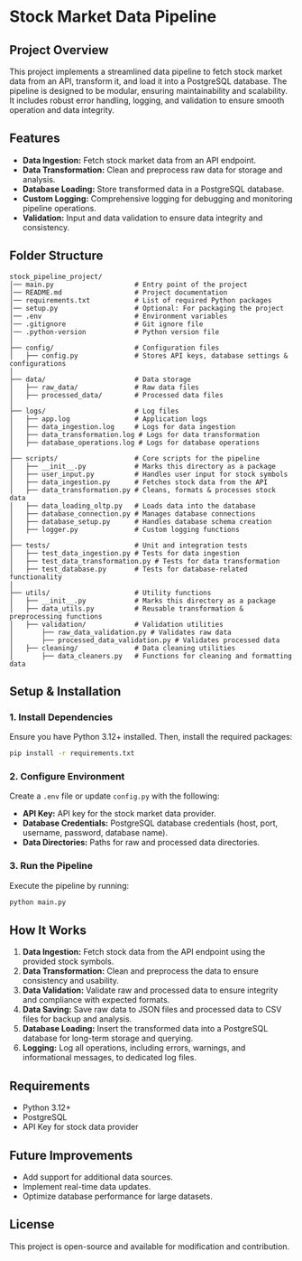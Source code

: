 # Stock Market Data Pipeline

## Project Overview
This project implements a streamlined data pipeline to fetch stock market data from an API, transform it, and load it into a PostgreSQL database. The pipeline is designed to be modular, ensuring maintainability and scalability. It includes robust error handling, logging, and validation to ensure smooth operation and data integrity.

## Features
- **Data Ingestion:** Fetch stock market data from an API endpoint.
- **Data Transformation:** Clean and preprocess raw data for storage and analysis.
- **Database Loading:** Store transformed data in a PostgreSQL database.
- **Custom Logging:** Comprehensive logging for debugging and monitoring pipeline operations.
- **Validation:** Input and data validation to ensure data integrity and consistency.

## Folder Structure
```
stock_pipeline_project/
│── main.py                    # Entry point of the project
│── README.md                  # Project documentation
│── requirements.txt           # List of required Python packages
│── setup.py                   # Optional: For packaging the project
│── .env                       # Environment variables
│── .gitignore                 # Git ignore file
│── .python-version            # Python version file
│
├── config/                    # Configuration files
│   ├── config.py              # Stores API keys, database settings & configurations
│
├── data/                      # Data storage
│   ├── raw_data/              # Raw data files
│   ├── processed_data/        # Processed data files
│
├── logs/                      # Log files
│   ├── app.log                # Application logs
│   ├── data_ingestion.log     # Logs for data ingestion
│   ├── data_transformation.log # Logs for data transformation
│   ├── database_operations.log # Logs for database operations
│
├── scripts/                   # Core scripts for the pipeline
│   ├── __init__.py            # Marks this directory as a package
│   ├── user_input.py          # Handles user input for stock symbols
│   ├── data_ingestion.py      # Fetches stock data from the API
│   ├── data_transformation.py # Cleans, formats & processes stock data
│   ├── data_loading_oltp.py   # Loads data into the database
│   ├── database_connection.py # Manages database connections
│   ├── database_setup.py      # Handles database schema creation
│   ├── logger.py              # Custom logging functions
│
├── tests/                     # Unit and integration tests
│   ├── test_data_ingestion.py # Tests for data ingestion
│   ├── test_data_transformation.py # Tests for data transformation
│   ├── test_database.py       # Tests for database-related functionality
│
├── utils/                     # Utility functions
│   ├── __init__.py            # Marks this directory as a package
│   ├── data_utils.py          # Reusable transformation & preprocessing functions
│   ├── validation/            # Validation utilities
│       ├── raw_data_validation.py # Validates raw data
│       ├── processed_data_validation.py # Validates processed data
│   ├── cleaning/              # Data cleaning utilities
│       ├── data_cleaners.py   # Functions for cleaning and formatting data
```

## Setup & Installation

### **1. Install Dependencies**
Ensure you have Python 3.12+ installed. Then, install the required packages:
```bash
pip install -r requirements.txt
```

### **2. Configure Environment**
Create a `.env` file or update `config.py` with the following:
- **API Key:** API key for the stock market data provider.
- **Database Credentials:** PostgreSQL database credentials (host, port, username, password, database name).
- **Data Directories:** Paths for raw and processed data directories.

### **3. Run the Pipeline**
Execute the pipeline by running:
```bash
python main.py
```

## How It Works
1. **Data Ingestion:** Fetch stock data from the API endpoint using the provided stock symbols.
2. **Data Transformation:** Clean and preprocess the data to ensure consistency and usability.
3. **Data Validation:** Validate raw and processed data to ensure integrity and compliance with expected formats.
4. **Data Saving:** Save raw data to JSON files and processed data to CSV files for backup and analysis.
5. **Database Loading:** Insert the transformed data into a PostgreSQL database for long-term storage and querying.
6. **Logging:** Log all operations, including errors, warnings, and informational messages, to dedicated log files.

## Requirements
- Python 3.12+
- PostgreSQL
- API Key for stock data provider

## Future Improvements
- Add support for additional data sources.
- Implement real-time data updates.
- Optimize database performance for large datasets.

## License
This project is open-source and available for modification and contribution.
